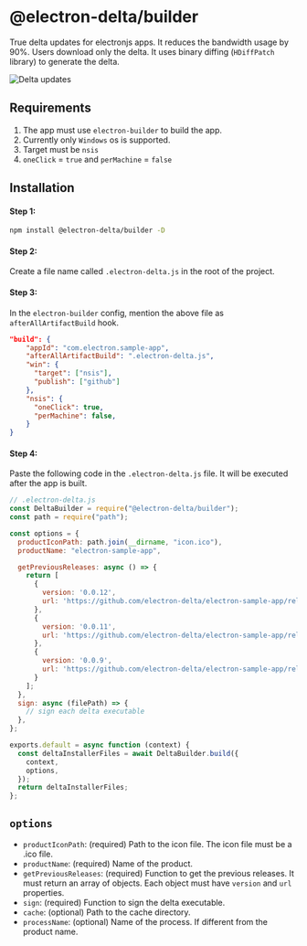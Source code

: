 # @electron-delta/builder

True delta updates for electronjs apps. It reduces the bandwidth usage by 90%. Users download only the delta. It uses binary diffing (`HDiffPatch` library) to generate the delta.

![Delta updates](https://electrondelta.com/assets/delta-downloading.png)

## Requirements

1. The app must use `electron-builder` to build the app.
2. Currently only `Windows` os is supported.
3. Target must be `nsis`
4. `oneClick` = `true` and `perMachine` = `false`

## Installation

#### Step 1:

```sh
npm install @electron-delta/builder -D
```

#### Step 2:

Create a file name called `.electron-delta.js` in the root of the project.

#### Step 3:

In the `electron-builder` config, mention the above file as `afterAllArtifactBuild` hook.

```json
"build": {
    "appId": "com.electron.sample-app",
    "afterAllArtifactBuild": ".electron-delta.js",
    "win": {
      "target": ["nsis"],
      "publish": ["github"]
    },
    "nsis": {
      "oneClick": true,
      "perMachine": false,
    }
}
```

#### Step 4:

Paste the following code in the `.electron-delta.js` file. It will be executed after the app is built.

```js
// .electron-delta.js
const DeltaBuilder = require("@electron-delta/builder");
const path = require("path");

const options = {
  productIconPath: path.join(__dirname, "icon.ico"),
  productName: "electron-sample-app",

  getPreviousReleases: async () => {
    return [
      {
        version: '0.0.12',
        url: 'https://github.com/electron-delta/electron-sample-app/releases/download/v0.0.12/electron-sample-app-0.0.12.exe'
      },
      {
        version: '0.0.11',
        url: 'https://github.com/electron-delta/electron-sample-app/releases/download/v0.0.11/electron-sample-app-0.0.11.exe'
      },
      {
        version: '0.0.9',
        url: 'https://github.com/electron-delta/electron-sample-app/releases/download/v0.0.9/electron-sample-app-0.0.9.exe'
      }
    ];
  },
  sign: async (filePath) => {
    // sign each delta executable
  },
};

exports.default = async function (context) {
  const deltaInstallerFiles = await DeltaBuilder.build({
    context,
    options,
  });
  return deltaInstallerFiles;
};
```

## `options`
  - `productIconPath`: (required) Path to the icon file. The icon file must be a .ico file.
  - `productName`: (required) Name of the product.
  - `getPreviousReleases`: (required) Function to get the previous releases. It must return an array of objects. Each object must have `version` and `url` properties.
  - `sign`: (required) Function to sign the delta executable.
  - `cache`: (optional) Path to the cache directory.
  - `processName`: (optional) Name of the process. If different from the product name.

